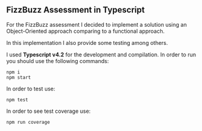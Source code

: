 ## FizzBuzz Assessment in Typescript

For the FizzBuzz assessment I decided to implement a solution using an Object-Oriented approach comparing to a functional approach.

In this implementation I also provide some testing among others. 

I used **Typescript v4.2** for the development and compilation. 
In order to run you should use the following commands:

```
npm i
npm start
```

In order to test use:
```
npm test
```

In order to see test coverage use:
```
npm run coverage
```
